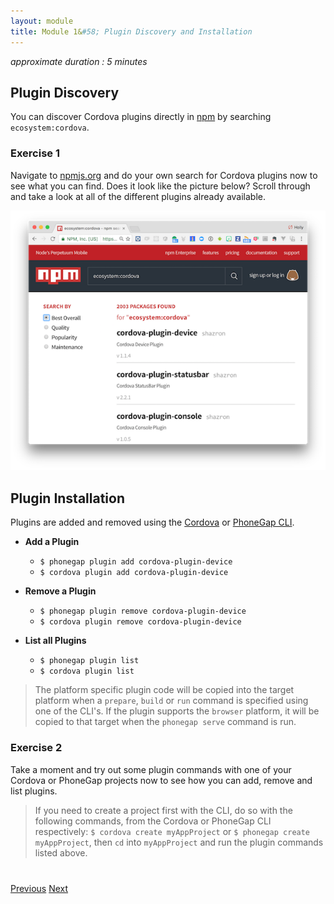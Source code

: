 ```yaml
---
layout: module
title: Module 1&#58; Plugin Discovery and Installation
---
```


_approximate duration : 5 minutes_

<!--
for cordova-plugin-device, I showed the repo, then I explained the contents of plugin.xml
then I showed how each plugin.xml element mapped to an output project
then I explained how the device.js file was able to send/receive messages from the native layer via exec
then I created a new project, installed the plugin and step debugged the native parts in xcode
-->

## Plugin Discovery
You can discover Cordova plugins directly in [npm](http://nmpjs.org) by searching `ecosystem:cordova`.

<!--Demo using npm as a cordova plugin registry-->

### Exercise 1

Navigate to [npmjs.org](http://npmjs.org) and do your own search for Cordova plugins now to see what you can find. Does it look like the picture below? Scroll through and take a look at all of the different plugins already available. 

![](images/npm-plugin-search.png)


## Plugin Installation 
Plugins are added and removed using the [Cordova](https://www.npmjs.com/package/cordova-cli) or [PhoneGap CLI](https://www.npmjs.com/package/phonegap).

  - **Add a Plugin**

      - `$ phonegap plugin add cordova-plugin-device`
      - `$ cordova plugin add cordova-plugin-device`

  - **Remove a Plugin**

      - `$ phonegap plugin remove cordova-plugin-device`
      - `$ cordova plugin remove cordova-plugin-device`

  - **List all Plugins**

     - `$ phonegap plugin list`
     - `$ cordova plugin list`

>The platform specific plugin code will be copied into the target platform when a `prepare`, `build` or `run` command is specified using one of the CLI's. 
>If the plugin supports the `browser` platform, it will be copied to that target when the `phonegap serve` command is run. 

### Exercise 2

Take a moment and try out some plugin commands with one of your Cordova or PhoneGap projects now to see how you can add, remove and list plugins.

>If you need to create a project first with the CLI, do so with the following commands, from the Cordova or PhoneGap CLI respectively: `$ cordova create myAppProject` or `$ phonegap create myAppProject`, then `cd` into `myAppProject` and run the plugin commands listed above.

<div class="row" style="margin-top:40px;">
<div class="col-sm-12">
<a href="index.html" class="btn btn-default"><i class="glyphicon glyphicon-chevron-left"></i> Previous</a>
<a href="lesson2.html" class="btn btn-default pull-right">Next <i class="glyphicon
glyphicon-chevron-right"></i></a>
</div>
</div>

